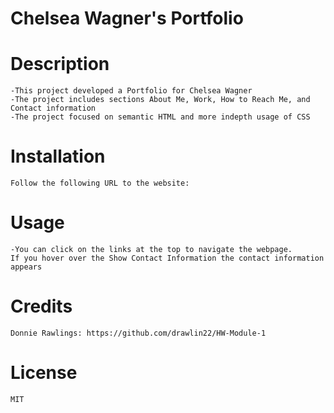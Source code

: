 # Chelsea Wagner's Portfolio

# Description
    -This project developed a Portfolio for Chelsea Wagner
    -The project includes sections About Me, Work, How to Reach Me, and Contact information
    -The project focused on semantic HTML and more indepth usage of CSS
    
# Installation

    Follow the following URL to the website: 

# Usage

    -You can click on the links at the top to navigate the webpage.
    If you hover over the Show Contact Information the contact information appears
# Credits
    Donnie Rawlings: https://github.com/drawlin22/HW-Module-1

# License
    MIT
